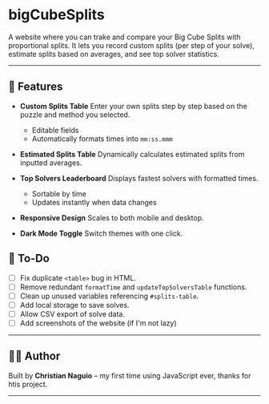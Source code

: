 # bigCubeSplits

A website where you can trake and compare your Big Cube Splits with proportional splits.
It lets you record custom splits (per step of your solve), estimate splits based on averages, and see top solver statistics.

---

## 🚀 Features

* **Custom Splits Table**
  Enter your own splits step by step based on the puzzle and method you selected.

  * Editable fields
  * Automatically formats times into `mm:ss.mmm`

* **Estimated Splits Table**
  Dynamically calculates estimated splits from inputted averages.

* **Top Solvers Leaderboard**
  Displays fastest solvers with formatted times.

  * Sortable by time
  * Updates instantly when data changes

* **Responsive Design**
  Scales to both mobile and desktop.

* **Dark Mode Toggle**
  Switch themes with one click.

## 📝 To-Do

* [ ] Fix duplicate `<table>` bug in HTML.
* [ ] Remove redundant `formatTime` and `updateTopSolversTable` functions.
* [ ] Clean up unused variables referencing `#splits-table`.
* [ ] Add local storage to save solves.
* [ ] Allow CSV export of solve data.
* [ ] Add screenshots of the website (if I'm not lazy)

---

## 🧑‍💻 Author

Built by **Christian Naguio** – my first time using JavaScript ever, thanks for htis project.

---


